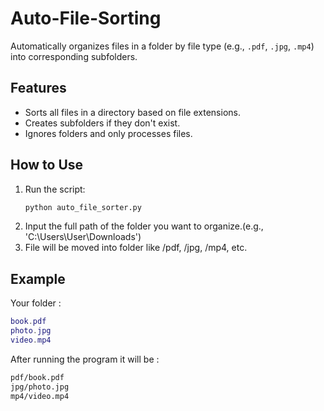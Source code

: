 # Auto-File-Sorting

Automatically organizes files in a folder by file type (e.g., `.pdf`, `.jpg`, `.mp4`) into corresponding subfolders.

##  Features
- Sorts all files in a directory based on file extensions.
- Creates subfolders if they don't exist.
- Ignores folders and only processes files.

##  How to Use
1. Run the script:
   ```bash
   python auto_file_sorter.py
2. Input the full path of the folder you want to organize.(e.g., 'C:\Users\User\Downloads')
4. File will be moved into folder like /pdf, /jpg, /mp4, etc.

## Example
Your folder :
```lua
book.pdf
photo.jpg
video.mp4
```
After running the program it will be :
```bash
pdf/book.pdf
jpg/photo.jpg
mp4/video.mp4
